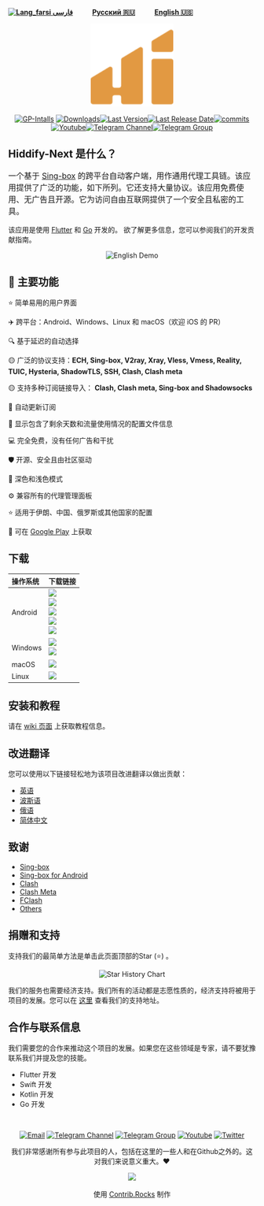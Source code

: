<div dir="ltr">

[**![Lang_farsi](https://user-images.githubusercontent.com/125398461/234186932-52f1fa82-52c6-417f-8b37-08fe9250a55f.png) فارسی**](README_fa.md)&nbsp;&nbsp;&nbsp;&nbsp;&nbsp;&nbsp;&nbsp;&nbsp;&nbsp;&nbsp;[**Русский 🇷🇺**](README_ru.md)&nbsp;&nbsp;&nbsp;&nbsp;&nbsp;&nbsp;&nbsp;&nbsp;&nbsp;&nbsp;[**English 🇺🇸**](README.md)

</div>

<p align="center"><img src="assets/images/logo.svg" width="168"/></p>

<div align="center">

[![GP-Intalls](https://img.shields.io/endpoint?color=green&logo=google-play&logoColor=green&url=https%3A%2F%2Fplay.cuzi.workers.dev%2Fplay%3Fi%3Dapp.hiddify.com%26l%3DGoogle%2520Play%26m%3D%24shortinstalls&style=flat-square)](https://play.google.com/store/apps/details?id=app.hiddify.com) [![Downloads](https://img.shields.io/github/downloads/hiddify/hiddify-next/total?style=flat-square&logo=github)](https://github.com/hiddify/hiddify-next/releases/)[![Last Version](https://img.shields.io/github/release/hiddify/hiddify-next/all.svg?style=flat-square)](https://github.com/hiddify/hiddify-next/releases/)[![Last Release Date](https://img.shields.io/github/release-date/hiddify/hiddify-next.svg?style=flat-square)](https://github.com/hiddify/hiddify-next/releases/)[![commits](https://img.shields.io/github/commit-activity/m/hiddify/hiddify-next?style=flat-square)](https://github.com/hiddify/hiddify-next/)
[![Youtube](https://img.shields.io/youtube/channel/views/UCxrmeMvVryNfB4XL35lXQNg?label=Youtube&style=flat-square&logo=youtube)](https://www.youtube.com/@hiddify)[![Telegram Channel](https://img.shields.io/endpoint?label=Channel&style=flat-square&url=https%3A%2F%2Ftg.sumanjay.workers.dev%2Fhiddify&color=blue)](https://telegram.dog/hiddify)[![Telegram Group](https://img.shields.io/endpoint?color=neon&label=Support%20Group&style=flat-square&url=https%3A%2F%2Ftg.sumanjay.workers.dev%2Fhiddify_board)](https://telegram.dog/hiddify_board/5)

</div>




## Hiddify-Next 是什么？

<p dir="ltr" style="font-size: 16px">一个基于 <a href="https://github.com/SagerNet/sing-box">Sing-box</a> 的跨平台自动客户端，用作通用代理工具链。该应用提供了广泛的功能，如下所列。它还支持大量协议。该应用免费使用、无广告且开源。它为访问自由互联网提供了一个安全且私密的工具。</p>

该应用是使用 [Flutter](https://flutter.dev/) 和 [Go](https://go.dev/) 开发的。 欲了解更多信息，您可以参阅我们的开发贡献指南。

<div align=center>
<img width=90% alt="English Demo" src="https://github.com/hiddify/hiddify-next/assets/125398461/ffe5346d-3404-470f-b5e0-4364e23743d2">


</div>


## 🚀 主要功能

⭐ 简单易用的用户界面

✈️ 跨平台：Android、Windows、Linux 和 macOS（欢迎 iOS 的 PR）

🔍 基于延迟的自动选择

🟡 广泛的协议支持：**ECH, Sing-box, V2ray, Xray, Vless, Vmess, Reality, TUIC, Hysteria, ShadowTLS, SSH, Clash, Clash meta**

🟡 支持多种订阅链接导入： **Clash, Clash meta, Sing-box and Shadowsocks**

🔄 自动更新订阅

🔎 显示包含了剩余天数和流量使用情况的配置文件信息

💻 完全免费，没有任何广告和干扰

🛡 开源、安全且由社区驱动

🌙 深色和浅色模式

⚙ 兼容所有的代理管理面板

⭐ 适用于伊朗、中国、俄罗斯或其他国家的配置

📱 可在 [Google Play](https://play.google.com/store/apps/details?id=app.hiddify.com) 上获取

## 下载

<div align=left>
<table>
    <thead align=left>
        <tr>
            <th>操作系统</th>
            <th>下载链接</th>
        </tr>
    </thead>
    <tbody align=left>
        <tr>
        <td>Android</td><td>
            <a href="https://play.google.com/store/apps/details?id=app.hiddify.com"><img width=150px src="https://github.com/hiddify/hiddify-next/blob/main/docs/google-play-badge.png"></a><br>
            <a href="https://github.com/hiddify/hiddify-next/releases/latest/download/hiddify-android-universal.apk"><img src="https://img.shields.io/badge/APK-Universal-044d29.svg?logo=github"></a><br>
            <a href="https://github.com/hiddify/hiddify-next/releases/latest/download/hiddify-android-arm64.apk"><img src="https://img.shields.io/badge/APK-ARMv8-168039.svg?logo=github"></a><br>
            <a href="https://github.com/hiddify/hiddify-next/releases/latest/download/hiddify-android-arm7.apk"><img src="https://img.shields.io/badge/APK-ARMv7-45bf55.svg?logo=github"></a><br>
            <a href="https://github.com/hiddify/hiddify-next/releases/latest/download/hiddify-android-x86_64.apk"><img src="https://img.shields.io/badge/APK-x64-96ed89.svg?logo=github"></a>
        </td>
        </tr>
        <tr>
            <td>Windows</td>
            <td><a href="https://github.com/hiddify/hiddify-next/releases/latest/download/hiddify-windows-x64-setup.zip"><img src="https://img.shields.io/badge/Setup-x64-0078d7.svg?logo=github"></a><br>
            <a href="https://github.com/hiddify/hiddify-next/releases/latest/download/hiddify-windows-x64-portable.zip"><img src="https://img.shields.io/badge/Portable-x64-2d7d9a.svg?logo=github"></a>
        </td>
        </tr>
        <tr>
            <td>macOS</td>
            <td><a href="https://github.com/hiddify/hiddify-next/releases/latest/download/hiddify-macos-universal.zip"><img src="https://img.shields.io/badge/DMG-Universal-ea005e.svg?logo=github"></a></td>
        </tr>
        <tr>
            <td>Linux</td>
            <td><a href="https://github.com/hiddify/hiddify-next/releases/latest/download/hiddify-linux-x64.zip"><img src="https://img.shields.io/badge/AppImage-x64-f84e29.svg?logo=github"> </a></td>
        </tr>
    </tbody>
</table>



</div>

## 安装和教程
请在 [wiki 页面](https://github.com/hiddify/hiddify-next/wiki) 上获取教程信息。

## 改进翻译
您可以使用以下链接轻松地为该项目改进翻译以做出贡献：
 - [英语](https://inlang.com/editor/github.com/hiddify/hiddify-next?lang=en)
- [波斯语](https://inlang.com/editor/github.com/hiddify/hiddify-next?lang=en&lang=fa)
- [俄语](https://inlang.com/editor/github.com/hiddify/hiddify-next?lang=en&lang=ru)
- [简体中文](https://inlang.com/editor/github.com/hiddify/hiddify-next?lang=en&lang=zh)

## 致谢

- [Sing-box](https://github.com/SagerNet/sing-box)
- [Sing-box for Android](https://github.com/SagerNet/sing-box-for-android)
- [Clash](https://github.com/Dreamacro/clash)
- [Clash Meta](https://github.com/MetaCubeX/Clash.Meta)
- [FClash](https://github.com/Fclash/Fclash)
- [Others](./pubspec.yaml)

## 捐赠和支持

支持我们的最简单方法是单击此页面顶部的Star (⭐) 。

<div align=center>

<img alt="Star History Chart" width=50% src="https://api.star-history.com/svg?repos=Hiddify/hiddify-next&type=Date)](https://star-history.com/#Hiddify/hiddify-next&Date" />

</div>

我们的服务也需要经济支持。我们所有的活动都是志愿性质的，经济支持将被用于项目的发展。您可以在 [这里](https://github.com/hiddify/hiddify-server/wiki/support) 查看我们的支持地址。

## 合作与联系信息

我们需要您的合作来推动这个项目的发展。如果您在这些领域是专家，请不要犹豫联系我们并提及您的技能。

- Flutter 开发
- Swift 开发
- Kotlin 开发
- Go 开发
<div align=center>

<br>

[![Email](https://img.shields.io/badge/Email-contribute@hiddify.com-005FF9?style=flat-square&logo=mail.ru)](mailto:contribute@hiddify.com)
[![Telegram Channel](https://img.shields.io/endpoint?label=Channel&style=flat-square&url=https%3A%2F%2Ftg.sumanjay.workers.dev%2Fhiddify&color=blue)](https://telegram.dog/hiddify)
[![Telegram Group](https://img.shields.io/endpoint?color=neon&label=Support%20Group&style=flat-square&url=https%3A%2F%2Ftg.sumanjay.workers.dev%2Fhiddify_board)](https://telegram.dog/hiddify_board)
[![Youtube](https://img.shields.io/youtube/channel/views/UCxrmeMvVryNfB4XL35lXQNg?label=Youtube&style=flat-square&logo=youtube)](https://www.youtube.com/@hiddify)
[![Twitter](https://img.shields.io/twitter/follow/hiddify_com?color=%231DA1F2&logo=twitter&logoColor=1DA1F2&style=flat-square)](https://twitter.com/intent/follow?screen_name=hiddify_com)

</div>

<p align=center>
我们非常感谢所有参与此项目的人，包括在这里的一些人和在Github之外的。这对我们来说意义重大。♥
 </p>


<p align=center> 
<a href="https://github.com/hiddify/hiddify-next/graphs/contributors">
  <img src="https://contrib.rocks/image?repo=hiddify/hiddify-next" />
</a>
</p>
<p align=center>
 使用 <a rel="" target="_blank" href="https://contrib.rocks">Contrib.Rocks</a> 制作
</p>

